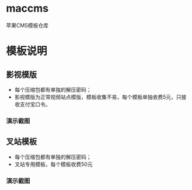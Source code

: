 # maccms
苹果CMS模板仓库

# 模板说明
## 影视模版
- 每个压缩包都有单独的解压密码；
- 影视模版为正常视频站点模版，模板收集不易，每个模板单独收费5元，只接收支付宝口令。
### 演示截图

## 叉站模板
- 每个压缩包都有单独的解压密码；
- 叉站专用模板，每个模板收费50元
### 演示截图
